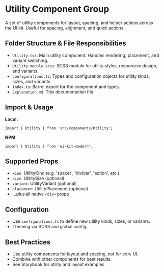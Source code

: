 # Utility Component Group

A set of utility components for layout, spacing, and helper actions across the UI kit. Useful for spacing, alignment, and quick actions.

## Folder Structure & File Responsibilities

- `Utility.tsx`: Main utility component. Handles rendering, placement, and variant switching.
- `Utility.module.scss`: SCSS module for utility styles, responsive design, and variants.
- `configurations.ts`: Types and configuration objects for utility kinds, sizes, and variants.
- `index.ts`: Barrel export for the component and types.
- `Explanation.md`: This documentation file.

## Import & Usage

**Local:**

```tsx
import { Utility } from 'src/components/Utility';
```

**NPM:**

```tsx
import { Utility } from 'ui-kit-modern';
```

## Supported Props

- `kind`: UtilityKind (e.g. 'spacer', 'divider', 'action', etc.)
- `size`: UtilitySize (optional)
- `variant`: UtilityVariant (optional)
- `placement`: UtilityPlacement (optional)
- ...plus all native `<div>` props

## Configuration

- Use `configurations.ts` to define new utility kinds, sizes, or variants.
- Theming via SCSS and global config.

## Best Practices

- Use utility components for layout and spacing, not for core UI.
- Combine with other components for best results.
- See Storybook for utility and layout examples.

